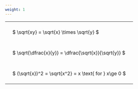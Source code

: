```yaml
---
weight: 1
---
```


<style type="text/css">
#T_b018d th.col_heading {
  text-align: left;
  font-size: 1em;
}
#T_b018d td {
  text-align: left;
  font-size: 1em;
  padding: 1.5em;
}
</style>
<table id="T_b018d">
  <thead>
  </thead>
  <tbody>
    <tr>
      <td id="T_b018d_row0_col0" class="data row0 col0" >$ \sqrt{xy} = \sqrt{x} \times \sqrt{y} $</td>
    </tr>
    <tr>
      <td id="T_b018d_row1_col0" class="data row1 col0" >$ \sqrt{\dfrac{x}{y}} = \dfrac{\sqrt{x}}{\sqrt{y}} $</td>
    </tr>
    <tr>
      <td id="T_b018d_row2_col0" class="data row2 col0" >$ (\sqrt{x})^2 = \sqrt{x^2} = x \text{ for } x\ge 0 $</td>
    </tr>
  </tbody>
</table>
